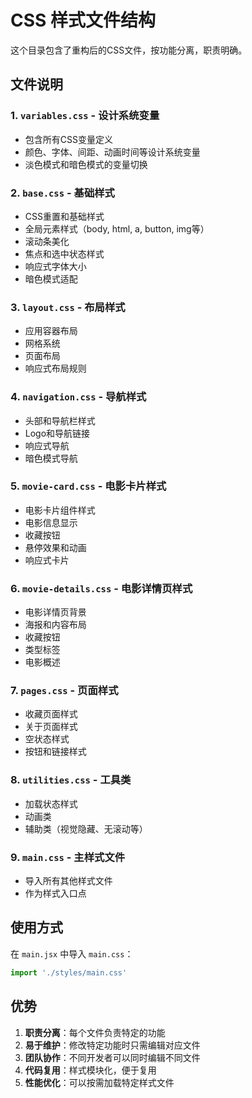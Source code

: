 # CSS 样式文件结构

这个目录包含了重构后的CSS文件，按功能分离，职责明确。

## 文件说明

### 1. `variables.css` - 设计系统变量
- 包含所有CSS变量定义
- 颜色、字体、间距、动画时间等设计系统变量
- 淡色模式和暗色模式的变量切换

### 2. `base.css` - 基础样式
- CSS重置和基础样式
- 全局元素样式（body, html, a, button, img等）
- 滚动条美化
- 焦点和选中状态样式
- 响应式字体大小
- 暗色模式适配

### 3. `layout.css` - 布局样式
- 应用容器布局
- 网格系统
- 页面布局
- 响应式布局规则

### 4. `navigation.css` - 导航样式
- 头部和导航栏样式
- Logo和导航链接
- 响应式导航
- 暗色模式导航

### 5. `movie-card.css` - 电影卡片样式
- 电影卡片组件样式
- 电影信息显示
- 收藏按钮
- 悬停效果和动画
- 响应式卡片

### 6. `movie-details.css` - 电影详情页样式
- 电影详情页背景
- 海报和内容布局
- 收藏按钮
- 类型标签
- 电影概述

### 7. `pages.css` - 页面样式
- 收藏页面样式
- 关于页面样式
- 空状态样式
- 按钮和链接样式

### 8. `utilities.css` - 工具类
- 加载状态样式
- 动画类
- 辅助类（视觉隐藏、无滚动等）

### 9. `main.css` - 主样式文件
- 导入所有其他样式文件
- 作为样式入口点

## 使用方式

在 `main.jsx` 中导入 `main.css`：

```javascript
import './styles/main.css'
```

## 优势

1. **职责分离**：每个文件负责特定的功能
2. **易于维护**：修改特定功能时只需编辑对应文件
3. **团队协作**：不同开发者可以同时编辑不同文件
4. **代码复用**：样式模块化，便于复用
5. **性能优化**：可以按需加载特定样式文件 